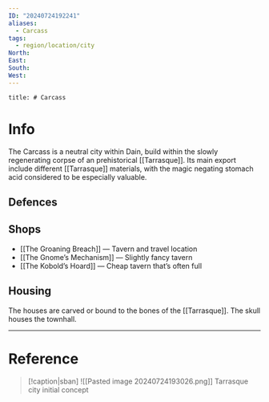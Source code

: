 ```yaml
---
ID: "20240724192241"
aliases:
  - Carcass
tags:
  - region/location/city
North: 
East: 
South: 
West:
---
```

```toc
title: # Carcass
```

# Info

The Carcass is a neutral city within Dain, build within the slowly regenerating corpse of an prehistorical [[Tarrasque]]. Its main export include different [[Tarrasque]] materials, with the magic negating stomach acid considered to be especially valuable.

## Defences



## Shops

- [[The Groaning Breach]] — Tavern and travel location
- [[The Gnome’s Mechanism]] — Slightly fancy tavern
- [[The Kobold’s Hoard]] — Cheap tavern that’s often full

## Housing

The houses are carved or bound to the bones of the [[Tarrasque]]. The skull houses the townhall.

---

# Reference

>[!caption|sban]
>![[Pasted image 20240724193026.png]]
>Tarrasque city initial concept
